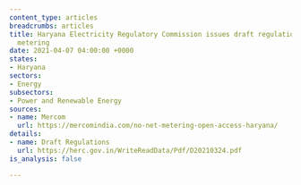```yaml
---
content_type: articles
breadcrumbs: articles
title: Haryana Electricity Regulatory Commission issues draft regulations for net
  metering
date: 2021-04-07 04:00:00 +0000
states:
- Haryana
sectors:
- Energy
subsectors:
- Power and Renewable Energy
sources:
- name: Mercom
  url: https://mercomindia.com/no-net-metering-open-access-haryana/
details:
- name: Draft Regulations
  url: https://herc.gov.in/WriteReadData/Pdf/D20210324.pdf
is_analysis: false

---
```


